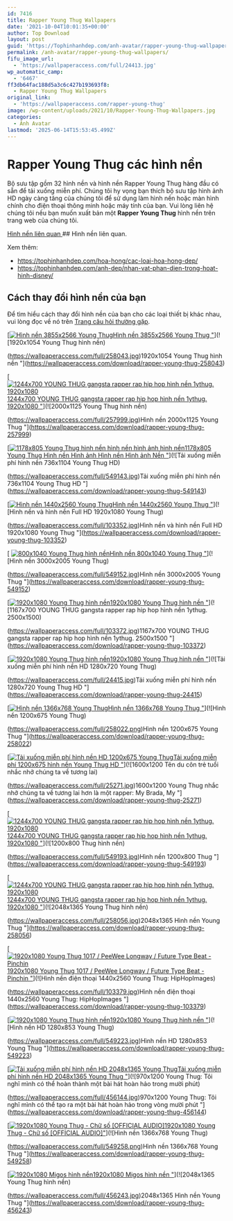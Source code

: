 ```yaml
---
id: 7416
title: Rapper Young Thug Wallpapers
date: '2021-10-04T10:01:35+00:00'
author: Top Download
layout: post
guid: 'https://Tophinhanhdep.com/anh-avatar/rapper-young-thug-wallpapers/'
permalink: /anh-avatar/rapper-young-thug-wallpapers/
fifu_image_url:
  - 'https://wallpaperaccess.com/full/24413.jpg'
wp_automatic_camp:
  - '6467'
ff3db64fac188d5a3c6c427b193693f8:
  - Rapper Young Thug Wallpapers
original_link:
  - 'https://wallpaperaccess.com/rapper-young-thug'
image: /wp-content/uploads/2021/10/Rapper-Young-Thug-Wallpapers.jpg
categories:
  - Ảnh Avatar
lastmod: '2025-06-14T15:53:45.499Z'
---
```

# Rapper Young Thug các hình nền

Bộ sưu tập gồm 32 hình nền và hình nền Rapper Young Thug hàng đầu có sẵn để tải xuống miễn phí. Chúng tôi hy vọng bạn thích bộ sưu tập hình ảnh HD ngày càng tăng của chúng tôi để sử dụng làm hình nền hoặc màn hình chính cho điện thoại thông minh hoặc máy tính của bạn. Vui lòng liên hệ chúng tôi nếu bạn muốn xuất bản một **Rapper Young Thug** hình nền trên trang web của chúng tôi.

[Hình nền liên quan ](#related) ## Hình nền liên quan.

   
 Xem thêm:

   
- <https://tophinhanhdep.com/hoa-hong/cac-loai-hoa-hong-dep/>
- <https://tophinhanhdep.com/anh-dep/nhan-vat-phan-dien-trong-hoat-hinh-disney/>

## Cách thay đổi hình nền của bạn

Để tìm hiểu cách thay đổi hình nền của bạn cho các loại thiết bị khác nhau, vui lòng đọc về nó trên [Trang câu hỏi thường gặp](https://tophinhanhdep.com/faq/).

  
[[![Hình nền 3855x2566 Young Thug](https://wallpaperaccess.com/full/24413.jpg)Hình nền 3855x2566 Young Thug "](https://wallpaperaccess.com/download/rapper-young-thug-24413)](![1920x1054 Young Thug hình nền)

(https://wallpaperaccess.com/full/258043.jpg)1920x1054 Young Thug hình nền "](https://wallpaperaccess.com/download/rapper-young-thug-258043)

[[![1244x700 YOUNG THUG gangsta rapper rap hip hop hình nền 1ythug.  1920x1080](https://wallpaperaccess.com/full/103378.jpg)1244x700 YOUNG THUG gangsta rapper rap hip hop hình nền 1ythug. 1920x1080 "](https://wallpaperaccess.com/download/rapper-young-thug-103378)](![2000x1125 Young Thug hình nền)

(https://wallpaperaccess.com/full/257999.jpg)Hình nền 2000x1125 Young Thug "](https://wallpaperaccess.com/download/rapper-young-thug-257999)

[[![1178x805 Young Thug hình nền hình nền hình ảnh hình nền](https://wallpaperaccess.com/full/456150.png)1178x805 Young Thug Hình nền Hình ảnh Hình nền Hình ảnh Nền "](https://wallpaperaccess.com/download/rapper-young-thug-456150)](![Tải xuống miễn phí hình nền 736x1104 Young Thug HD)

(https://wallpaperaccess.com/full/549143.jpg)Tải xuống miễn phí hình nền 736x1104 Young Thug HD "](https://wallpaperaccess.com/download/rapper-young-thug-549143)

[[![Hình nền 1440x2560 Young Thug](https://wallpaperaccess.com/full/103349.jpg)Hình nền 1440x2560 Young Thug "](https://wallpaperaccess.com/download/rapper-young-thug-103349)](![Hình nền và hình nền Full HD 1920x1080 Young Thug)

(https://wallpaperaccess.com/full/103352.jpg)Hình nền và hình nền Full HD 1920x1080 Young Thug "](https://wallpaperaccess.com/download/rapper-young-thug-103352)

[ [![800x1040 Young Thug hình nền](https://wallpaperaccess.com/full/258071.jpg)Hình nền 800x1040 Young Thug "](https://wallpaperaccess.com/download/rapper-young-thug-258071)](![Hình nền 3000x2005 Young Thug)

(https://wallpaperaccess.com/full/549152.jpg)Hình nền 3000x2005 Young Thug "](https://wallpaperaccess.com/download/rapper-young-thug-549152)

[[![1920x1080 Young Thug hình nền](https://wallpaperaccess.com/full/258051.jpg)1920x1080 Young Thug hình nền "](https://wallpaperaccess.com/download/rapper-young-thug-258051)](![1167x700 YOUNG THUG gangsta rapper rap hip hop hình nền 1ythug.  2500x1500)

(https://wallpaperaccess.com/full/103372.jpg)1167x700 YOUNG THUG gangsta rapper rap hip hop hình nền 1ythug. 2500x1500 "](https://wallpaperaccess.com/download/rapper-young-thug-103372)

[[![1920x1080 Young Thug hình nền](https://wallpaperaccess.com/full/258062.jpg)1920x1080 Young Thug hình nền "](https://wallpaperaccess.com/download/rapper-young-thug-258062)](![Tải xuống miễn phí hình nền HD 1280x720 Young Thug)

(https://wallpaperaccess.com/full/24415.jpg)Tải xuống miễn phí hình nền 1280x720 Young Thug HD "](https://wallpaperaccess.com/download/rapper-young-thug-24415)

[[![Hình nền 1366x768 Young Thug](https://wallpaperaccess.com/full/258035.jpg)Hình nền 1366x768 Young Thug "](https://wallpaperaccess.com/download/rapper-young-thug-258035)](![Hình nền 1200x675 Young Thug)

(https://wallpaperaccess.com/full/258022.png)Hình nền 1200x675 Young Thug "](https://wallpaperaccess.com/download/rapper-young-thug-258022)

[[![Tải xuống miễn phí hình nền HD 1200x675 Young Thug](https://wallpaperaccess.com/full/549165.png)Tải xuống miễn phí 1200x675 hình nền Young Thug HD "](https://wallpaperaccess.com/download/rapper-young-thug-549165)](![1600x1200 Tên du côn trẻ tuổi nhắc nhở chúng ta về tương lai)

(https://wallpaperaccess.com/full/25271.jpg)1600x1200 Young Thug nhắc nhở chúng ta về tương lai hơn là một rapper: My Brada, My "](https://wallpaperaccess.com/download/rapper-young-thug-25271)

[[![1244x700 YOUNG THUG gangsta rapper rap hip hop hình nền 1ythug.  1920x1080](https://wallpaperaccess.com/full/103428.jpg)1244x700 YOUNG THUG gangsta rapper rap hip hop hình nền 1ythug. 1920x1080 "](https://wallpaperaccess.com/download/rapper-young-thug-103428)](![1200x800 Thug hình nền)

(https://wallpaperaccess.com/full/549193.jpg)Hình nền 1200x800 Thug "](https://wallpaperaccess.com/download/rapper-young-thug-549193)

[[![1244x700 YOUNG THUG gangsta rapper rap hip hop hình nền 1ythug.  1920x1080](https://wallpaperaccess.com/full/549194.jpg)1244x700 YOUNG THUG gangsta rapper rap hip hop hình nền 1ythug. 1920x1080 "](https://wallpaperaccess.com/download/rapper-young-thug-549194)](![2048x1365 Young Thug hình nền)

(https://wallpaperaccess.com/full/258056.jpg)2048x1365 Hình nền Young Thug "](https://wallpaperaccess.com/download/rapper-young-thug-258056)

[[![1920x1080 Young Thug 1017 / PeeWee Longway / Future Type Beat - Pinchin](https://wallpaperaccess.com/full/456168.jpg)1920x1080 Young Thug 1017 / PeeWee Longway / Future Type Beat - Pinchin "](https://wallpaperaccess.com/download/rapper-young-thug-456168)](![Hình nền điện thoại 1440x2560 Young Thug: HipHopImages)

(https://wallpaperaccess.com/full/103379.jpg)Hình nền điện thoại 1440x2560 Young Thug: HipHopImages "](https://wallpaperaccess.com/download/rapper-young-thug-103379)

[[![1920x1080 Young Thug hình nền](https://wallpaperaccess.com/full/549209.jpg)1920x1080 Young Thug hình nền "](https://wallpaperaccess.com/download/rapper-young-thug-549209)](![Hình nền HD 1280x853 Young Thug)

(https://wallpaperaccess.com/full/549223.jpg)Hình nền HD 1280x853 Young Thug "](https://wallpaperaccess.com/download/rapper-young-thug-549223)

[[![Tải xuống miễn phí hình nền HD 2048x1365 Young Thug](https://wallpaperaccess.com/full/549226.jpg)Tải xuống miễn phí hình nền HD 2048x1365 Young Thug "](https://wallpaperaccess.com/download/rapper-young-thug-549226)](![970x1200 Young Thug: Tôi nghĩ mình có thể hoàn thành một bài hát hoàn hảo trong mười phút)

(https://wallpaperaccess.com/full/456144.jpg)970x1200 Young Thug: Tôi nghĩ mình có thể tạo ra một bài hát hoàn hảo trong vòng mười phút "](https://wallpaperaccess.com/download/rapper-young-thug-456144)

[[![1920x1080 Young Thug - Chữ số [OFFICIAL AUDIO]](https://wallpaperaccess.com/full/549231.jpg)1920x1080 Young Thug - Chữ số \[OFFICIAL AUDIO\]"](https://wallpaperaccess.com/download/rapper-young-thug-549231)](![Hình nền 1366x768 Young Thug)

(https://wallpaperaccess.com/full/549258.png)Hình nền 1366x768 Young Thug "](https://wallpaperaccess.com/download/rapper-young-thug-549258)

[[![1920x1080 Migos hình nền](https://wallpaperaccess.com/full/24459.jpg)1920x1080 Migos hình nền "](https://wallpaperaccess.com/download/rapper-young-thug-24459)](![2048x1365 Young Thug hình nền)

(https://wallpaperaccess.com/full/456243.jpg)2048x1365 Hình nền Young Thug "](https://wallpaperaccess.com/download/rapper-young-thug-456243)
